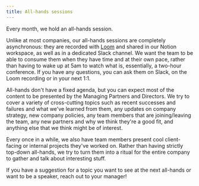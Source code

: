 ```yaml
---
title: All-hands sessions
---
```


Every month, we hold an all-hands session.

Unlike at most companies, our all-hands sessions are completely asynchronous: they are recorded with
[Loom](https://www.loom.com/) and shared in our Notion workspace, as well as in a dedicated Slack
channel.  We want the team to be able to consume them when they have time and at their own pace,
rather than having to wake up at 5am to watch what is, essentially, a two-hour conference.
If you have any questions, you can ask them on Slack, on the Loom recording or in your next 1:1.

All-hands don't have a fixed agenda, but you can expect most of the content to be presented by the
Managing Partners and Directors. We try to cover a variety of cross-cutting topics such as recent successes and failures
and what we've learned from them, any updates on company strategy, new company policies, any team
members that are joining/leaving the team, any new partners and why we think they're a good fit, and
anything else that we think might be of interest.

Every once in a while, we also have team members present cool client-facing or internal projects
they've worked on. Rather than having strictly top-down all-hands, we try to turn them into a ritual
for the entire company to gather and talk about interesting stuff.

If you have a suggestion for a topic you want to see at the next all-hands or want to be a speaker,
reach out to your manager!
